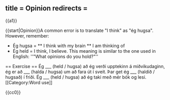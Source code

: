 title = Opinion
redirects =
---

{{a1}}

{{start|Opinion}}A common error is to translate "I think" as "ég hugsa". However, remember:

* Ég hugsa =
** I think with my brain
** I am thinking of
* Ég held = I think, I believe. This meaning is similar to the one used in English: ''"What opinions do you hold?"''

== Exercise ==
Ég ___ (held / hugsa) að ég verði upptekinn á miðvikudaginn, ég er að ___ (halda / hugsa) um að fara út í sveit. Þar get ég ___ (haldið / hugsað) í friði. Ég ___ (held / hugsa) að ég taki með mér bók og lesi.
[[Category:Word use]]

<noinclude>{{cc0}}</noinclude>